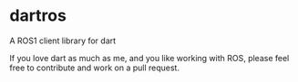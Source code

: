 # dartros
A ROS1 client library for dart

If you love dart as much as me, and you like working with ROS, please feel free to contribute and work on a pull request.
